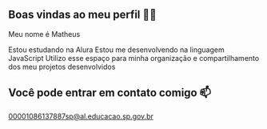 ## Boas vindas ao meu perfil 💙💙
Meu nome é Matheus

Estou estudando na Alura
Estou me desenvolvendo na linguagem JavaScript
Utilizo esse espaço para minha organização e compartilhamento dos meu projetos desenvolvidos
## Você pode entrar em contato comigo 📫
00001086137887sp@al.educacao.sp.gov.br

